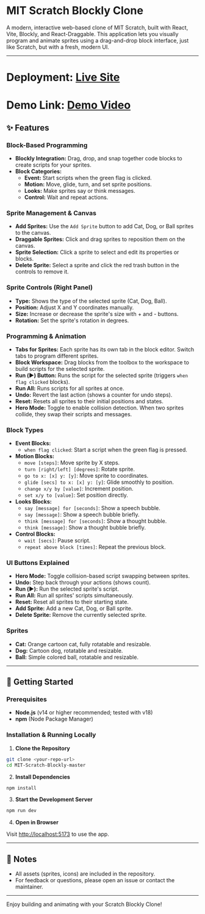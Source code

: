 # MIT Scratch Blockly Clone

A modern, interactive web-based clone of MIT Scratch, built with React, Vite, Blockly, and React-Draggable. This application lets you visually program and animate sprites using a drag-and-drop block interface, just like Scratch, but with a fresh, modern UI.

---

# Deployment: [Live Site](https://mit-scratch-clone-eight.vercel.app)

# Demo Link: [Demo Video](https://drive.google.com/file/d/1p4Td_plSSI4sk988gH8SfHRigYz98K3L/view?usp=sharing)


## ✨ Features

### Block-Based Programming
- **Blockly Integration:** Drag, drop, and snap together code blocks to create scripts for your sprites.
- **Block Categories:**
  - **Event:** Start scripts when the green flag is clicked.
  - **Motion:** Move, glide, turn, and set sprite positions.
  - **Looks:** Make sprites say or think messages.
  - **Control:** Wait and repeat actions.

### Sprite Management & Canvas
- **Add Sprites:** Use the `Add Sprite` button to add Cat, Dog, or Ball sprites to the canvas.
- **Draggable Sprites:** Click and drag sprites to reposition them on the canvas.
- **Sprite Selection:** Click a sprite to select and edit its properties or blocks.
- **Delete Sprite:** Select a sprite and click the red trash button in the controls to remove it.

### Sprite Controls (Right Panel)
- **Type:** Shows the type of the selected sprite (Cat, Dog, Ball).
- **Position:** Adjust X and Y coordinates manually.
- **Size:** Increase or decrease the sprite's size with + and - buttons.
- **Rotation:** Set the sprite's rotation in degrees.

### Programming & Animation
- **Tabs for Sprites:** Each sprite has its own tab in the block editor. Switch tabs to program different sprites.
- **Block Workspace:** Drag blocks from the toolbox to the workspace to build scripts for the selected sprite.
- **Run (▶️) Button:** Runs the script for the selected sprite (triggers `when flag clicked` blocks).
- **Run All:** Runs scripts for all sprites at once.
- **Undo:** Revert the last action (shows a counter for undo steps).
- **Reset:** Resets all sprites to their initial positions and states.
- **Hero Mode:** Toggle to enable collision detection. When two sprites collide, they swap their scripts and messages.

### Block Types
- **Event Blocks:**
  - `when flag clicked`: Start a script when the green flag is pressed.
- **Motion Blocks:**
  - `move [steps]`: Move sprite by X steps.
  - `turn [right/left] [degrees]`: Rotate sprite.
  - `go to x: [x] y: [y]`: Move sprite to coordinates.
  - `glide [secs] to x: [x] y: [y]`: Glide smoothly to position.
  - `change x/y by [value]`: Increment position.
  - `set x/y to [value]`: Set position directly.
- **Looks Blocks:**
  - `say [message] for [seconds]`: Show a speech bubble.
  - `say [message]`: Show a speech bubble briefly.
  - `think [message] for [seconds]`: Show a thought bubble.
  - `think [message]`: Show a thought bubble briefly.
- **Control Blocks:**
  - `wait [secs]`: Pause script.
  - `repeat above block [times]`: Repeat the previous block.

### UI Buttons Explained
- **Hero Mode:** Toggle collision-based script swapping between sprites.
- **Undo:** Step back through your actions (shows count).
- **Run (▶️):** Run the selected sprite's script.
- **Run All:** Run all sprites' scripts simultaneously.
- **Reset:** Reset all sprites to their starting state.
- **Add Sprite:** Add a new Cat, Dog, or Ball sprite.
- **Delete Sprite:** Remove the currently selected sprite.

### Sprites
- **Cat:** Orange cartoon cat, fully rotatable and resizable.
- **Dog:** Cartoon dog, rotatable and resizable.
- **Ball:** Simple colored ball, rotatable and resizable.

---

## 🚀 Getting Started

### Prerequisites
- **Node.js** (v14 or higher recommended; tested with v18)
- **npm** (Node Package Manager)

### Installation & Running Locally

1. **Clone the Repository**

```bash
git clone <your-repo-url>
cd MIT-Scratch-Blockly-master
```

2. **Install Dependencies**

```bash
npm install
```

3. **Start the Development Server**

```bash
npm run dev
```

4. **Open in Browser**

Visit [http://localhost:5173](http://localhost:5173) to use the app.

---

## 📝 Notes
- All assets (sprites, icons) are included in the repository.
- For feedback or questions, please open an issue or contact the maintainer.

---

Enjoy building and animating with your Scratch Blockly Clone!




